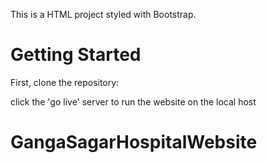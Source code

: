 This is a HTML project styled with Bootstrap.
# Getting Started
First, clone the repository:

click the 'go live' server to run the website on the local host
# GangaSagarHospitalWebsite
